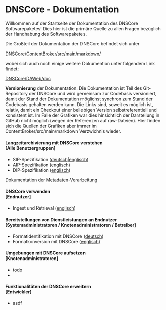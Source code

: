# DNSCore - Dokumentation

Willkommen auf der Startseite der Dokumentation des DNSCore Softwarepaketes! Dies hier ist die primäre Quelle zu allen Fragen bezüglich der Handhabung des Softwarepaketes. 

Die Großteil der Dokumentation der DNSCore befindet sich unter

[DNSCore/ContentBroker/src/main/markdown/](../markdown)

wobei sich auch noch einige weitere Dokumention unter folgendem Link findet:

[DNSCore/DAWeb/doc](../../../../DAWeb/doc)

**Versionierung** der Dokumentation. Die Dokumentation ist Teil des Git-Repository der DNSCore und wird gemeinsam zur Codebasis versioniert, damit der Stand der Dokumentation möglichst synchron zum Stand der Codebasis gehalten werden kann. Die Links sind, soweit es möglich ist, relativ, damit ein Checkout einer beliebigen Version selbstreferentiell und konsistent ist. Im Falle der Grafiken war dies hinsichtlich der Darstellung in GitHub nicht möglich (wegen der Referenzen auf raw-Dateien). Hier finden sich die Quellen der Grafiken aber immer im ContentBroker/src/main/markdown Verzwichnis wieder.

#### Langzeitarchivierung mit DNSCore verstehen<br>[Alle Benutzergruppen]

* SIP-Spezifikation ([deutsch](specification_sip.de.md)|[englisch](specification_sip.md))
* AIP-Spezifikation ([englisch](specification_aip.md))
* DIP-Spezifikation ([englisch](specification_dip.md))

Dokumentation der [Metadaten](2014-09-25_Metadaten_in_DA-NRW.pdf)-Verarbeitung

#### DNSCore verwenden<br>[Endnutzer]

* Ingest und Retrieval ([englisch](../../../../DAWeb/doc/manual_ingest_and_retrieval.md))

#### Bereitstellungen von Dienstleistungen an Endnutzer<br>[Systemadministratoren / Knotenadministratoren / Betreiber]

* Formatidentifikation mit DNSCore ([deutsch](administration_format_identification.de.md))
* Formatkonversion mit DNSCore ([englisch](administration_format_conversion.de.md))

#### Umgebungen mit DNSCore aufsetzen<br>[Knotenadministratoren]

* todo
* 

#### Funktionalitäten der DNSCore erweitern<br>[Entwickler]

* asdf
